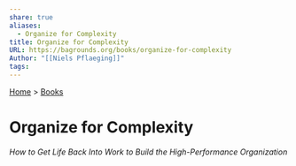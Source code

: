 ```yaml
---  
share: true  
aliases:  
  - Organize for Complexity  
title: Organize for Complexity  
URL: https://bagrounds.org/books/organize-for-complexity  
Author: "[[Niels Pflaeging]]"  
tags:   
---  
```

[Home](../index.md) > [Books](./index.md)  
# Organize for Complexity  
_How to Get Life Back Into Work to Build the High-Performance Organization_  
  
